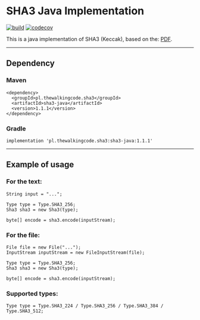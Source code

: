# SHA3 Java Implementation

[![build](https://github.com/mchrapek/sha3-java/actions/workflows/actions.yml/badge.svg)](https://github.com/mchrapek/sha3-java/actions/workflows/actions.yml)
[![codecov](https://codecov.io/gh/mchrapek/sha3-java/branch/master/graph/badge.svg)](https://codecov.io/gh/mchrapek/sha3-java)


This is a java implementation of SHA3 (Keccak), based on the:
[PDF](https://nvlpubs.nist.gov/nistpubs/FIPS/NIST.FIPS.202.pdf).

---

## Dependency

### Maven

```
<dependency>
  <groupId>pl.thewalkingcode.sha3</groupId>
  <artifactId>sha3-java</artifactId>
  <version>1.1.1</version>
</dependency>
```

### Gradle
```
implementation 'pl.thewalkingcode.sha3:sha3-java:1.1.1'
```

---

## Example of usage

### For the text:
```
String input = "...";

Type type = Type.SHA3_256;
Sha3 sha3 = new Sha3(type);

byte[] encode = sha3.encode(inputStream);
```

### For the file:
```
File file = new File("...");
InputStream inputStream = new FileInputStream(file);

Type type = Type.SHA3_256;
Sha3 sha3 = new Sha3(type);

byte[] encode = sha3.encode(inputStream);
```

### Supported types:
```
Type type = Type.SHA3_224 / Type.SHA3_256 / Type.SHA3_384 / Type.SHA3_512; 
```
